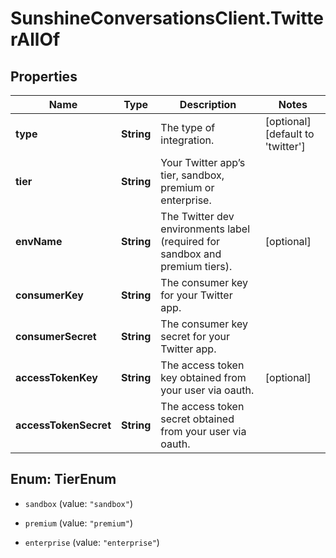 # SunshineConversationsClient.TwitterAllOf

## Properties

Name | Type | Description | Notes
------------ | ------------- | ------------- | -------------
**type** | **String** | The type of integration. | [optional] [default to &#39;twitter&#39;]
**tier** | **String** | Your Twitter app’s tier, sandbox, premium or enterprise. | 
**envName** | **String** | The Twitter dev environments label (required for sandbox and premium tiers). | [optional] 
**consumerKey** | **String** | The consumer key for your Twitter app. | 
**consumerSecret** | **String** | The consumer key secret for your Twitter app. | 
**accessTokenKey** | **String** | The access token key obtained from your user via oauth. | [optional] 
**accessTokenSecret** | **String** | The access token secret obtained from your user via oauth. | 



## Enum: TierEnum


* `sandbox` (value: `"sandbox"`)

* `premium` (value: `"premium"`)

* `enterprise` (value: `"enterprise"`)




